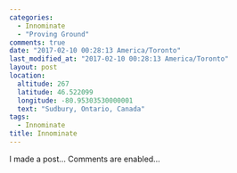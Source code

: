 ```yaml
---
categories:
  - Innominate
  - "Proving Ground"
comments: true
date: "2017-02-10 00:28:13 America/Toronto"
last_modified_at: "2017-02-10 00:28:13 America/Toronto"
layout: post
location:
  altitude: 267
  latitude: 46.522099
  longitude: -80.95303530000001
  text: "Sudbury, Ontario, Canada"
tags:
  - Innominate
title: Innominate
---
```


<p>
  I made a post&hellip; Comments are enabled&hellip;
</p>
<!--excerptBreak-->

